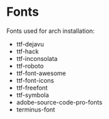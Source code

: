 # Fonts #

Fonts used for arch installation:

* ttf-dejavu
* ttf-hack
* ttf-inconsolata
* ttf-roboto
* ttf-font-awesome
* ttf-font-icons
* ttf-freefont
* ttf-symbola
* adobe-source-code-pro-fonts
* terminus-font

